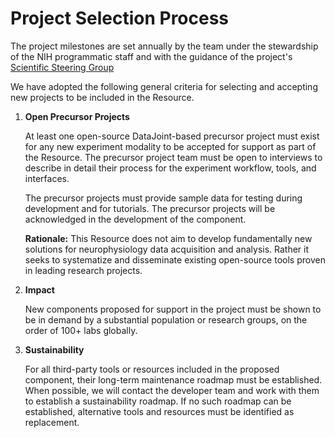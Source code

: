 # Project Selection Process

The project milestones are set annually by the team under the stewardship of the NIH
programmatic staff and with the guidance of the project's 
[Scientific Steering Group](../governance)

We have adopted the following general criteria for selecting and accepting new projects
to be included in the Resource.

1. **Open Precursor Projects**

   At least one open-source DataJoint-based precursor project must exist for any new
   experiment modality to be accepted for support as part of the Resource. The
   precursor project team must be open to interviews to describe in detail their
   process for the experiment workflow, tools, and interfaces.

   The precursor projects must provide sample data for testing during development and
   for tutorials. The precursor projects will be acknowledged in the development of the
   component.

   **Rationale:** This Resource does not aim to develop fundamentally new solutions for
     neurophysiology data acquisition and analysis. Rather it seeks to systematize and
     disseminate existing open-source tools proven in leading research projects.

1. **Impact**

   New components proposed for support in the project must be shown to be in demand by a
   substantial population or research groups, on the order of 100+ labs globally.

1. **Sustainability**

   For all third-party tools or resources included in the proposed component, their
   long-term maintenance roadmap must be established. When possible, we will contact
   the developer team and work with them to establish a sustainability roadmap. If no
   such roadmap can be established, alternative tools and resources must be identified
   as replacement.
